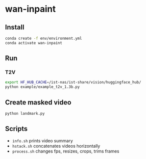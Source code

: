 # wan-inpaint

## Install
```bash
conda create -f env/environment.yml
conda activate wan-inpaint
```

## Run

### T2V
```bash
export HF_HUB_CACHE=/ist-nas/ist-share/vision/huggingface_hub/
python example/example_t2v_1.3b.py
```

## Create masked video
```bash
python landmark.py
```

## Scripts
- `info.sh` prints video summary
- `hstack.sh` concatenates videos horizontally
- `process.sh` changes fps, resizes, crops, trims frames
